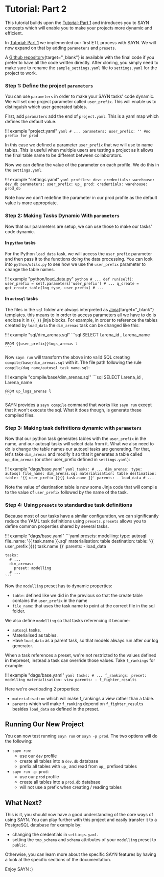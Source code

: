 # Tutorial: Part 2

This tutorial builds upon the [Tutorial: Part 1](tutorial_part1.md) and introduces
you to SAYN concepts which will enable you to make your projects more dynamic and efficient.

In [Tutorial: Part 1](tutorial_part1.md) we implemented our first ETL process with SAYN. We will now
expand on that by adding `parameters` and `presets`.

A [Github repository](https://github.com/173TECH/sayn_tutorial_part2){target="\_blank"} is
available with the final code if you prefer to have all the code written directly. After cloning,
you simply need to make sure to rename the `sample_settings.yaml` file to `settings.yaml`
for the project to work.

### Step 1: Define the project `parameters`

You can use `parameters` in order to make your SAYN tasks' code dynamic. We will set one project parameter called `user_prefix`. This will enable us to distinguish which user generated tables.

First, add `paramaters` add the end of `project.yaml`. This is a yaml map which defines the default
value.

!!! example "project.yaml"
    ``` yaml
    # ...
    parameters:
      user_prefix: '' #no prefix for prod
    ```

In this case we defined a parameter `user_prefix` that we will use to name tables. This is useful
when multiple users are testing a project as it allows the final table name to be different between
collaborators.

Now we can define the value of the parameter on each profile. We do this in the `settings.yaml`.

!!! example "settings.yaml"
    ``` yaml
    profiles:
      dev:
        credentials:
          warehouse: dev_db
        parameters:
          user_prefix: up_
      prod:
        credentials:
          warehouse: prod_db
    ```

Note how we don't redefine the parameter in our prod profile as the default value is more appropriate.

### Step 2: Making Tasks Dynamic With `parameters`

Now that our parameters are setup, we can use those to make our tasks' code dynamic.

#### In `python` tasks

For the Python `load_data` task, we will access the `user_prefix` parameter and then pass it to the
functions doing the data processing. You can look into `python/utils.py` to see how we use the
`user_prefix` parameter to change the table names.

!!! example "python/load_data.py"
    ```python
        # ...
        def run(self):
            user_prefix = self.parameters['user_prefix']
        # ...
                    q_create = get_create_table(log_type, user_prefix)
        # ...
    ```

#### In `autosql` tasks

The files in the `sql` folder are always interpreted as [Jinja](https://palletsprojects.com/p/jinja/){target="\_blank"}
templates. this means to in order to access parameters all we have to do is enclose it in `{{ }}`
jinja blocks. For example, in order to reference the tables created by `load_data` the `dim_arenas`
task can be changed like this:

!!! example "sql/dim_arenas.sql"
    ```sql
    SELECT l.arena_id
         , l.arena_name
    
    FROM {{user_prefix}}logs_arenas l
    ```

Now `sayn run` will transform the above into valid SQL creating `compile/base/dim_arenas.sql`
with it. The file path following the rule `compile/dag_name/autosql_task_name.sql`:

!!! example "compile/base/dim_arenas.sql"
    ```sql
    SELECT l.arena_id
         , l.arena_name
    
    FROM up_logs_arenas l
    ```

SAYN provides a `sayn compile` command that works like `sayn run` except that it won't execute
the sql. What it does though, is generate these compiled files.

### Step 3: Making task definitions dynamic with `parameters`

Now that our python task generates tables with the `user_prefix` in the name, and our autosql tasks
will select data from it. What we also need to do is change the table names our autosql tasks are
generating. For that, let's take `dim_arenas` and modify it so that it generates a table called
`up_dim_arenas` (or other user_prefix defined in `settings.yaml`):

!!! example "dags/base.yaml"
    ```yaml
    tasks:
      # ...
      dim_arenas:
        type: autosql
        file_name: dim_arenas.sql
        materialisation: table
        destination:
          table: '{{ user_prefix }}{{ task.name }}'
        parents:
          - load_data
      # ...
    ```

Note the value of destination.table is now some Jinja code that will compile to the value of
`user_prefix` followed by the name of the task.

### Step 4: Using `presets` to standardise task definitions

Because most of our tasks have a similar configuration, we can significantly reduce the YAML task
definitions using `presets`. `presets` allows you to define common properties shared by several
tasks.

!!! example "dags/base.yaml"
    ```yaml
    presets:
      modelling:
        type: autosql
        file_name: '{{ task.name }}.sql'
        materialisation: table
        destination:
          table: '{{ user_prefix }}{{ task.name }}'
        parents:
          - load_data

    tasks:
      # ...
      dim_arenas:
        preset: modelling
      # ...
    ```

Now the `modelling` preset has to dynamic properties:
* `table`: defined like we did in the previous so that the create table contains the `user_prefix`
  in the name
* `file_name`: that uses the task name to point at the correct file in the sql folder.

We also define `modelling` so that tasks referencing it become:
* `autosql` tasks.
* Materialised as tables.
* Have `load_data` as a parent task, so that models always run after our log generator.

When a task references a preset, we're not restricted to the values defined in thepreset, instead
a task can override those values. Take `f_rankings` for example:

!!! example "dags/base.yaml"
    ```yaml
    tasks:
      # ...
      f_rankings:
        preset: modelling
        materialisation: view
        parents:
          - f_fighter_results
    ```

Here we're overloading 2 properties:
* `materialisation` which will make f_rankings a view rather than a table.
* `parents` which will make `f_ranking` depend on `f_fighter_results` besides `load_data` as defined
  in the preset.

## Running Our New Project

You can now test running `sayn run` or `sayn -p prod`. The two options will do the following:

* `sayn run`:
    * use our `dev` profile
    * create all tables into a `dev.db` database
    * prefix all tables with `up_` and read from `up_` prefixed tables
* `sayn run -p prod`:
    * use our `prod` profile
    * create all tables into a `prod.db` database
    * will not use a prefix when creating / reading tables

## What Next?

This is it, you should now have a good understanding of the core ways of using SAYN. You can play further with this project and easily transfer it to a PostgreSQL database for example by:

* changing the credentials in `settings.yaml`.
* setting the `tmp_schema` and `schema` attributes of your `modelling` preset to `public`.

Otherwise, you can learn more about the specific SAYN features by having a look at the specific sections of the documentation.

Enjoy SAYN :)
